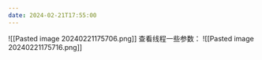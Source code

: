 ```yaml
---
date: 2024-02-21T17:55:00
---
```

![[Pasted image 20240221175706.png]]
查看线程一些参数：
![[Pasted image 20240221175716.png]]